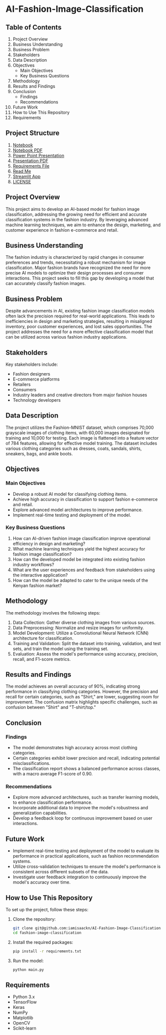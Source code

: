 # AI-Fashion-Image-Classification

## Table of Contents
1. Project Overview
2. Business Understanding
3. Business Problem
4. Stakeholders
5. Data Description
6. Objectives
    - Main Objectives
    - Key Business Questions
7. Methodology
8. Results and Findings
9. Conclusion
    - Findings
    - Recommendations
10. Future Work
11. How to Use This Repository
12. Requirements

## Project Structure
1. [Notebook](https://github.com/iamisaackn/AI-Fashion-Image-Classification/blob/main/notebook.ipynb)
2. [Notebook PDF](https://github.com/iamisaackn/AI-Fashion-Image-Classification/blob/main/notebook.pdf)
3. [Power Point Presentation](https://github.com/iamisaackn/AI-Fashion-Image-Classification/blob/main/Presentation.pptx)
4. [Presentation PDF](https://github.com/iamisaackn/AI-Fashion-Image-Classification/blob/main/presentation.pdf)
5. [Requirements File](https://github.com/iamisaackn/AI-Fashion-Image-Classification/blob/main/requirements.txt)
6. [Read Me](https://github.com/iamisaackn/AI-Fashion-Image-Classification/blob/main/README.md)
7. [Streamlit App](https://ai-fashion-image-classification.streamlit.app/)
8. [LICENSE](https://github.com/iamisaackn/AI-Fashion-Image-Classification/blob/main/LICENSE)

## Project Overview
This project aims to develop an AI-based model for fashion image classification, addressing the growing need for efficient and accurate classification systems in the fashion industry. By leveraging advanced machine learning techniques, we aim to enhance the design, marketing, and customer experience in fashion e-commerce and retail.

## Business Understanding
The fashion industry is characterized by rapid changes in consumer preferences and trends, necessitating a robust mechanism for image classification. Major fashion brands have recognized the need for more precise AI models to optimize their design processes and consumer interactions. This project seeks to fill this gap by developing a model that can accurately classify fashion images.

## Business Problem
Despite advancements in AI, existing fashion image classification models often lack the precision required for real-world applications. This leads to inefficiencies in design and marketing strategies, resulting in misaligned inventory, poor customer experiences, and lost sales opportunities. The project addresses the need for a more effective classification model that can be utilized across various fashion industry applications.

## Stakeholders
Key stakeholders include:
- Fashion designers
- E-commerce platforms
- Retailers
- Consumers
- Industry leaders and creative directors from major fashion houses
- Technology developers

## Data Description
The project utilizes the Fashion-MNIST dataset, which comprises 70,000 grayscale images of clothing items, with 60,000 images designated for training and 10,000 for testing. Each image is flattened into a feature vector of 784 features, allowing for effective model training. The dataset includes various clothing categories such as dresses, coats, sandals, shirts, sneakers, bags, and ankle boots.

## Objectives

### Main Objectives
- Develop a robust AI model for classifying clothing items.
- Achieve high accuracy in classification to support fashion e-commerce and retail.
- Explore advanced model architectures to improve performance.
- Implement real-time testing and deployment of the model.

### Key Business Questions
1. How can AI-driven fashion image classification improve operational efficiency in design and marketing?
2. What machine learning techniques yield the highest accuracy for fashion image classification?
3. How can the developed model be integrated into existing fashion industry workflows?
4. What are the user experiences and feedback from stakeholders using the interactive application?
5. How can the model be adapted to cater to the unique needs of the Kenyan fashion market?

## Methodology
The methodology involves the following steps:
1. Data Collection: Gather diverse clothing images from various sources.
2. Data Preprocessing: Normalize and resize images for uniformity.
3. Model Development: Utilize a Convolutional Neural Network (CNN) architecture for classification.
4. Training and Validation: Split the dataset into training, validation, and test sets, and train the model using the training set.
5. Evaluation: Assess the model's performance using accuracy, precision, recall, and F1-score metrics.

## Results and Findings
The model achieves an overall accuracy of 90%, indicating strong performance in classifying clothing categories. However, the precision and recall for certain categories, such as "Shirt," are lower, suggesting room for improvement. The confusion matrix highlights specific challenges, such as confusion between "Shirt" and "T-shirt/top."

## Conclusion

### Findings
- The model demonstrates high accuracy across most clothing categories.
- Certain categories exhibit lower precision and recall, indicating potential misclassifications.
- The classification report shows a balanced performance across classes, with a macro average F1-score of 0.90.

### Recommendations
- Explore more advanced architectures, such as transfer learning models, to enhance classification performance.
- Incorporate additional data to improve the model's robustness and generalization capabilities.
- Develop a feedback loop for continuous improvement based on user interactions.

## Future Work
- Implement real-time testing and deployment of the model to evaluate its performance in practical applications, such as fashion recommendation systems.
- Utilize cross-validation techniques to ensure the model's performance is consistent across different subsets of the data.
- Investigate user feedback integration to continuously improve the model's accuracy over time.

## How to Use This Repository
To set up the project, follow these steps:
1. Clone the repository:
   ```bash
   git clone git@github.com:iamisaackn/AI-Fashion-Image-Classification.git
   cd fashion-image-classification
   ```
2. Install the required packages:
   ```bash
   pip install -r requirements.txt
   ```
3. Run the model:
   ```bash
   python main.py
   ```

## Requirements
- Python 3.x
- TensorFlow
- Keras
- NumPy
- Matplotlib
- OpenCV
- Scikit-learn
